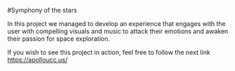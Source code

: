 #Symphony of the stars

In this project we managed to develop an experience that engages with the user with compelling visuals and music to attack their emotions and awaken their passion for space exploration.

If you wish to see this project in action, feel free to follow the next link https://apolloucc.us/
